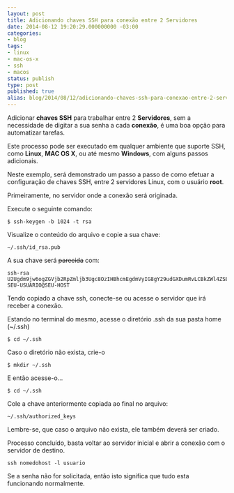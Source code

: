 ```yaml
---
layout: post
title: Adicionando chaves SSH para conexão entre 2 Servidores
date: 2014-08-12 19:20:29.000000000 -03:00
categories:
- blog
tags:
- linux
- mac-os-x
- ssh
- macos
status: publish
type: post
published: true
alias: blog/2014/08/12/adicionando-chaves-ssh-para-conexao-entre-2-servidores.html
---
```

Adicionar **chaves SSH** para trabalhar entre 2 **Servidores**, sem a necessidade de digitar a sua senha a cada **conexão**, é uma boa opção para automatizar tarefas.

Este processo pode ser executado em qualquer ambiente que suporte SSH, como **Linux**, **MAC OS X**, ou até mesmo **Windows**, com alguns passos adicionais.

Neste exemplo, será demonstrado um passo a passo de como efetuar a configuração de chaves SSH, entre 2 servidores Linux, com o usuário **root**.

Primeiramente, no servidor onde a conexão será originada.

Execute o seguinte comando:

	$ ssh-keygen -b 1024 -t rsa

Visualize o conteúdo do arquivo e copie a sua chave:

	~/.ssh/id_rsa.pub

A sua chave será ~~parecida~~ com:

	ssh-rsa U2Ugdm9jw6ogZGVjb2RpZmljb3Ugc8OzIHBhcmEgdmVyIG8gY29udGXDumRvLCBkZWl4ZSBzZXUgY29tZW50w6FyaW8gYWJhaXhvIDsp SEU-USUARIO@SEU-HOST

Tendo copiado a chave ssh, conecte-se ou acesse o servidor que irá receber a conexão.

Estando no terminal do mesmo, acesse o diretório .ssh da sua pasta home (~/.ssh)

	$ cd ~/.ssh

Caso o diretório não exista, crie-o

	$ mkdir ~/.ssh

E então acesse-o...

	$ cd ~/.ssh

Cole a chave anteriormente copiada ao final no arquivo:

	~/.ssh/authorized_keys

Lembre-se, que caso o arquivo não exista, ele também deverá ser criado.

Processo concluído, basta voltar ao servidor inicial e abrir a conexão com o servidor de destino.

	ssh nomedohost -l usuario

Se a senha não for solicitada, então isto significa que tudo esta funcionando normalmente.